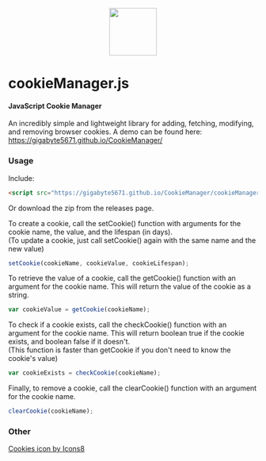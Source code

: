 <p align="center"><img width="96" src="https://img.icons8.com/color/96/000000/cookies.png" draggable="false"></p>

cookieManager.js
========

#### JavaScript Cookie Manager ####

An incredibly simple and lightweight library for adding, fetching, modifying, and removing browser cookies.
A demo can be found here: <a href="https://gigabyte5671.github.io/CookieManager/" target="_blank" rel="noreferrer">https://gigabyte5671.github.io/CookieManager/</a>
  

### Usage ###

Include:

```html
<script src="https://gigabyte5671.github.io/CookieManager/cookieManager.min.js"></script>
```
Or download the zip from the releases page.  
  
To create a cookie, call the setCookie() function with arguments for the cookie name, the value, and the lifespan (in days).  
(To update a cookie, just call setCookie() again with the same name and the new value)

```javascript
setCookie(cookieName, cookieValue, cookieLifespan);
```

To retrieve the value of a cookie, call the getCookie() function with an argument for the cookie name. This will return the value of the cookie as a string.

```javascript
var cookieValue = getCookie(cookieName);
```

To check if a cookie exists, call the checkCookie() function with an argument for the cookie name. This will return boolean true if the cookie exists, and boolean false if it doesn't.  
(This function is faster than getCookie if you don't need to know the cookie's value)

```javascript
var cookieExists = checkCookie(cookieName);
```

Finally, to remove a cookie, call the clearCookie() function with an argument for the cookie name.

```javascript
clearCookie(cookieName);
```
  

### Other ###

<a href="https://icons8.com/icon/12878/cookies" target="_blank" rel="noreferrer">Cookies icon by Icons8</a>
